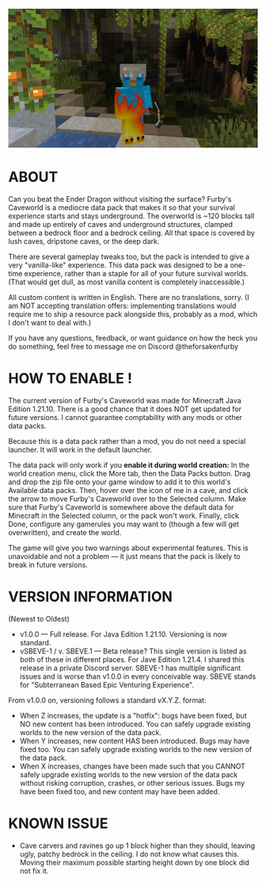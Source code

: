 ![Selfie of Furby's character inside a cave](/caveworld_image.png)

# ABOUT

Can you beat the Ender Dragon without visiting the surface? Furby's Caveworld is a mediocre data pack that makes it so that your survival experience starts and stays underground.
The overworld is ~120 blocks tall and made up entirely of caves and underground structures, clamped between a bedrock floor and a bedrock ceiling.
All that space is covered by lush caves, dripstone caves, or the deep dark.

There are several gameplay tweaks too, but the pack is intended to give a very "vanilla-like" experience.
This data pack was designed to be a one-time experience, rather than a staple for all of your future survival worlds.
(That would get dull, as most vanilla content is completely inaccessible.)

All custom content is written in English. There are no translations, sorry. (I am NOT accepting translation offers: implementing translations would require me to ship a resource pack alongside this, probably as a mod, which I don't want to deal with.)

If you have any questions, feedback, or want guidance on how the heck you do something, feel free to message me on Discord @theforsakenfurby

# HOW TO ENABLE !

The current version of Furby's Caveworld was made for Minecraft Java Edition 1.21.10. There is a good chance that it does NOT get updated for future versions. I cannot guarantee comptability with any mods or other data packs.

Because this is a data pack rather than a mod, you do not need a special launcher. It will work in the default launcher.

The data pack will only work if you **enable it during world creation:** In the world creation menu, click the More tab, then the Data Packs button.
Drag and drop the zip file onto your game window to add it to this world's Available data packs. Then, hover over the icon of me in a cave, and click the arrow to move Furby's Caveworld over to the Selected column. Make sure that Furby's Caveworld is somewhere above the default data for Minecraft in the Selected column, or the pack won't work.
Finally, click Done, configure any gamerules you may want to (though a few will get overwritten), and create the world.

The game will give you two warnings about experimental features. This is unavoidable and not a problem — it just means that the pack is likely to break in future versions.

# VERSION INFORMATION
(Newest to Oldest)

* v1.0.0 — Full release. For Java Edition 1.21.10. Versioning is now standard. 
* vSBEVE-1 / v. SBEVE.1 — Beta release? This single version is listed as both of these in different places. For Jave Edition 1.21.4. I shared this release in a private Discord server. SBEVE-1 has multiple significant issues and is worse than v1.0.0 in every conceivable way. SBEVE stands for "Subterranean Based Epic Venturing Experience".

From v1.0.0 on, versioning follows a standard vX.Y.Z. format:
* When Z increases, the update is a "hotfix": bugs have been fixed, but NO new content has been introduced. You can safely upgrade existing worlds to the new version of the data pack.
* When Y increases, new content HAS been introduced. Bugs may have fixed too. You can safely upgrade existing worlds to the new version of the data pack.
* When X increases, changes have been made such that you CANNOT safely upgrade existing worlds to the new version of the data pack without risking corruption, crashes, or other serious issues. Bugs my have been fixed too, and new content may have been added.

# KNOWN ISSUE

* Cave carvers and ravines go up 1 block higher than they should, leaving ugly, patchy bedrock in the ceiling. I do not know what causes this. Moving their maximum possible starting height down by one block did not fix it.
